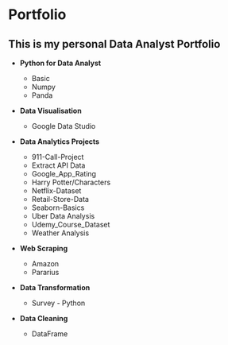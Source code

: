 # Portfolio

## This is my personal Data Analyst Portfolio

- **Python for Data Analyst**
   - Basic
   - Numpy
   - Panda


- **Data Visualisation**
     - Google Data Studio


- **Data Analytics Projects**
   - 911-Call-Project
   - Extract API Data
   - Google_App_Rating
   - Harry Potter/Characters
   - Netflix-Dataset
   - Retail-Store-Data
   - Seaborn-Basics
   - Uber Data Analysis
   - Udemy_Course_Dataset
   - Weather Analysis

- **Web Scraping**
     - Amazon
     - Pararius

- **Data Transformation**
     - Survey - Python

- **Data Cleaning**
     - DataFrame
